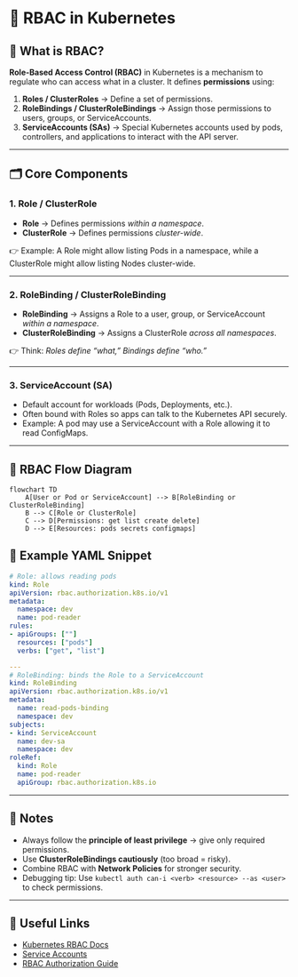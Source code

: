 
# 🔐 RBAC in Kubernetes

## 📖 What is RBAC?

**Role-Based Access Control (RBAC)** in Kubernetes is a mechanism to regulate who can access what in a cluster.
It defines **permissions** using:

1. **Roles / ClusterRoles** → Define a set of permissions.
2. **RoleBindings / ClusterRoleBindings** → Assign those permissions to users, groups, or ServiceAccounts.
3. **ServiceAccounts (SAs)** → Special Kubernetes accounts used by pods, controllers, and applications to interact with the API server.

---

## 🗂️ Core Components

### 1. **Role / ClusterRole**

* **Role** → Defines permissions *within a namespace*.
* **ClusterRole** → Defines permissions *cluster-wide*.

👉 Example: A Role might allow listing Pods in a namespace, while a ClusterRole might allow listing Nodes cluster-wide.

---

### 2. **RoleBinding / ClusterRoleBinding**

* **RoleBinding** → Assigns a Role to a user, group, or ServiceAccount *within a namespace*.
* **ClusterRoleBinding** → Assigns a ClusterRole *across all namespaces*.

👉 Think: *Roles define “what,” Bindings define “who.”*

---

### 3. **ServiceAccount (SA)**

* Default account for workloads (Pods, Deployments, etc.).
* Often bound with Roles so apps can talk to the Kubernetes API securely.
* Example: A pod may use a ServiceAccount with a Role allowing it to read ConfigMaps.

---

## 🔁 RBAC Flow Diagram


```mermaid
flowchart TD
    A[User or Pod or ServiceAccount] --> B[RoleBinding or ClusterRoleBinding]
    B --> C[Role or ClusterRole]
    C --> D[Permissions: get list create delete]
    D --> E[Resources: pods secrets configmaps]
```



## 📄 Example YAML Snippet

```yaml
# Role: allows reading pods
kind: Role
apiVersion: rbac.authorization.k8s.io/v1
metadata:
  namespace: dev
  name: pod-reader
rules:
- apiGroups: [""]
  resources: ["pods"]
  verbs: ["get", "list"]

---
# RoleBinding: binds the Role to a ServiceAccount
kind: RoleBinding
apiVersion: rbac.authorization.k8s.io/v1
metadata:
  name: read-pods-binding
  namespace: dev
subjects:
- kind: ServiceAccount
  name: dev-sa
  namespace: dev
roleRef:
  kind: Role
  name: pod-reader
  apiGroup: rbac.authorization.k8s.io
```

---

## 📝 Notes

* Always follow the **principle of least privilege** → give only required permissions.
* Use **ClusterRoleBindings cautiously** (too broad = risky).
* Combine RBAC with **Network Policies** for stronger security.
* Debugging tip: Use `kubectl auth can-i <verb> <resource> --as <user>` to check permissions.

---

## 🔗 Useful Links

* [Kubernetes RBAC Docs](https://kubernetes.io/docs/reference/access-authn-authz/rbac/)
* [Service Accounts](https://kubernetes.io/docs/tasks/configure-pod-container/configure-service-account/)
* [RBAC Authorization Guide](https://kubernetes.io/docs/reference/access-authn-authz/authorization/#rbac)


